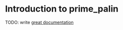 # Introduction to prime_palin

TODO: write [great documentation](http://jacobian.org/writing/what-to-write/)
